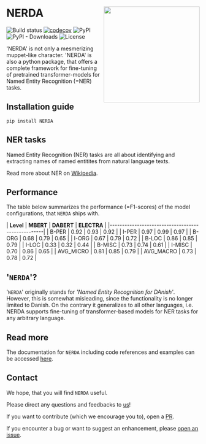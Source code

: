 # NERDA <img src="https://raw.githubusercontent.com/ebanalyse/NERDA/main/logo.png" align="right" height=250/>

![Build status](https://github.com/ebanalyse/NERDA/workflows/build/badge.svg)
[![codecov](https://codecov.io/gh/ebanalyse/NERDA/branch/main/graph/badge.svg?token=OB6LGFQZYX)](https://codecov.io/gh/ebanalyse/NERDA)
![PyPI](https://img.shields.io/pypi/v/NERDA.svg)
![PyPI - Downloads](https://img.shields.io/pypi/dm/NERDA?color=green)
![License](https://img.shields.io/badge/license-MIT-blue.svg)

'NERDA' is not only a mesmerizing muppet-like character. 'NERDA' is also
a python package, that offers a complete framework for fine-tuning of
pretrained transformer-models for Named Entity Recognition (=NER) tasks.

## Installation guide
```
pip install NERDA
```

## NER tasks
Named Entity Recognition (NER) tasks are all about identifying and 
extracting names of named entitites from natural language texts. 

Read more about NER on [Wikipedia](https://en.wikipedia.org/wiki/Named-entity_recognition).

## Performance

The table below summarizes the performance (=F1-scores) of the model
 configurations, that `NERDA` ships with.

| **Level** | **MBERT** | **DABERT** | **ELECTRA**  |
|---------------------------------------------------|
| B-PER     | 0.92      | 0.93       | 0.92         |
| I-PER     | 0.97      | 0.99       | 0.97         |
| B-ORG     | 0.68      | 0.79       | 0.65         |
| I-ORG     | 0.67      | 0.79       | 0.72         |
| B-LOC     | 0.86      | 0.85       | 0.79         |
| I-LOC     | 0.33      | 0.32       | 0.44         |
| B-MISC    | 0.73      | 0.74       | 0.61         |
| I-MISC    | 0.70      | 0.86       | 0.65         |
| AVG_MICRO | 0.81      | 0.85       | 0.79         |
| AVG_MACRO | 0.73      | 0.78       | 0.72         |

## '`NERDA`'?
'`NERDA`' originally stands for *'Named Entity Recognition for DAnish'*. However, this
is somewhat misleading, since the functionality is no longer limited to Danish. 
On the contrary it generalizes to all other languages, i.e. NERDA supports 
fine-tuning of transformer-based models for NER tasks for any arbitrary 
language.

## Read more
The documentation for `NERDA` including code references and
examples can be accessed [here](https://ebanalyse.github.io/NERDA/).

## Contact
We hope, that you will find `NERDA` useful.

Please direct any questions and feedbacks to
[us](mailto:lars.kjeldgaard@eb.dk)!

If you want to contribute (which we encourage you to), open a
[PR](https://github.com/ebanalyse/NERDA/pulls).

If you encounter a bug or want to suggest an enhancement, please 
[open an issue](https://github.com/ebanalyse/NERDA/issues).



